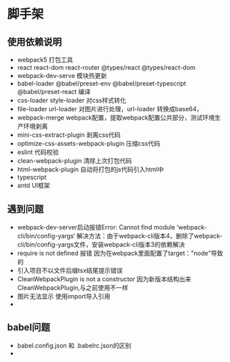 # 脚手架

## 使用依赖说明
- webpack5 打包工具
- react react-dom react-router @types/react @types/react-dom 
- webpack-dev-serve 模块热更新
- babel-loader @babel/preset-env @babel/preset-typescript @babel/preset-react 编译
- css-loader style-loader 对css样式转化
- file-loader url-loader 对图片进行处理，url-loader 转换成base64，
- webpack-merge webpack配置，提取webpack配置公共部分，测试环境生产环境剥离
- mini-css-extract-plugin 剥离css代码
- optimize-css-assets-webpack-plugin 压缩css代码  
- eslint 代码校验
- clean-webpack-plugin 清除上次打包代码
- html-webpack-plugin 自动将打包的js代码引入html中
- typescript 
- antd UI框架

## 遇到问题
- webpack-dev-server启动报错Error: Cannot find module ‘webpack-cli/bin/config-yargs‘
    解决方法：由于webpack-cli版本4，删除了webpack-cli/bin/config-yargs文件，安装webpack-cli版本3的依赖解决
- require is not defined 报错     因为在webpack里面配置了target："node"导致的
- 引入项目不以文件后缀tsx结尾提示错误
- CleanWebpackPlugin is not a constructor 因为新版本结构出来CleanWebpackPlugin,与之前使用不一样
- 图片无法显示  使用import导入引用
- 

## babel问题
- babel.config.json 和 .babelrc.json的区别
- 

    
